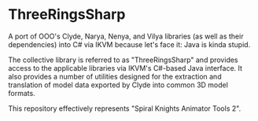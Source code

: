 # ThreeRingsSharp
A port of OOO's Clyde, Narya, Nenya, and Vilya libraries (as well as their dependencies) into C# via IKVM because let's face it: Java is kinda stupid.

The collective library is referred to as "ThreeRingsSharp" and provides access to the applicable libraries via IKVM's C#-based Java interface. It also provides a number of utilities designed for the extraction and translation of model data exported by Clyde into common 3D model formats.

This repository effectively represents "Spiral Knights Animator Tools 2".
